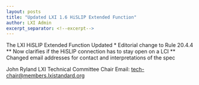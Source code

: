 ```yaml
---
layout: posts
title: "Updated LXI 1.6 HiSLIP Extended Function"
author: LXI Admin
excerpt_separator: <!--excerpt-->
---
```


The LXI HiSLIP Extended Function Updated
    * Editorial change to Rule 20.4.4
    ** Now clarifies if the HiSLIP connection has to stay open on a LCI
	** Changed email addresses for contact and interpretations of the spec 

<!--excerpt-->


John Ryland
LXI Technical Committee Chair
Email: tech-chair@members.lxistandard.org


